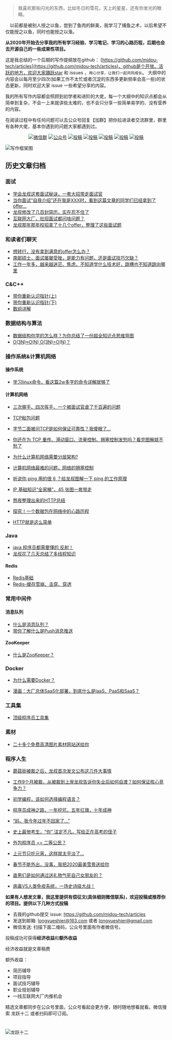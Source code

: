>我喜欢那些闪光的东西，比如冬日的雪花，天上的星星，还有你发光的眼睛。

&emsp;以前都是被别人授之以鱼，尝到了鱼肉的鲜美，我学习了捕鱼之术，以后希望不仅能授之以鱼，同时也能授之以渔。

**从2020年开始去分享我的所有学习经验、学习笔记、学习的心路历程，后期也会去开源自己的一些成果性项目。**

这是我总结的一个后期的写作提纲放在github： [https://github.com/midou-tech/articles](https://github.com/midou-tech/articles)，github是个开放、活跃的地方，欢迎大家踊跃star 和 issues ，`用心分享，让我们一起共同成长`。 大纲中的内容会以每月至少四次(如果工作不太忙或者沉淀的东西多更新频率会高一些)的状态更新，同时欢迎大家 issue 一些希望分享的内容。

我的所有写作内容都会照顾到初学者和进阶的大佬，每一个大纲中的知识点都会从简单到复杂，不会一上来就讲些太难的，也不会只分享一些简单易学的、没有营养的内容。

在阅读过程中有任何问题可以去公众号回复【加群】把你拉进读者交流群里，群里有各种大佬，基本你遇到的问题大家都遇到过。

<p align="center">
  <a href="#微信"><img src="https://img.shields.io/badge/weChat-微信群-blue.svg" alt="微信群"></a>
  <a href="https://juejin.im/user/5dc66109e51d45543a6fc53d/posts"><img src="https://img.shields.io/badge/juejin-掘金-blue.svg" alt="公众号"></a>
  <a href="https://blog.csdn.net/qq_38646470"><img src="https://img.shields.io/badge/csdn-CSDN-red.svg" alt="投稿"></a>
  <a href="https://www.cnblogs.com/zhonglongbo/"><img src="https://img.shields.io/badge/cnblogs-博客园-important.svg" alt="投稿"></a>
  <a href="https://my.oschina.net/u/4269462?tab=popular"><img src="https://img.shields.io/badge/oschina-开源中国-green" alt="投稿"></a>
  <a href="https://www.jianshu.com/u/8cafb2cfb29d"><img src="https://img.shields.io/badge/jianshu-简书-critical" alt="投稿"></a>
  <a href="https://www.zhihu.com/people/zhong-long-bo-56-97/posts"><img src="https://img.shields.io/badge/zhihu-知乎-informational" alt="投稿"></a>
</p>



![写作框架图](https://tva1.sinaimg.cn/large/007S8ZIlly1gekzbtfwa9j30l10kln08.jpg)



## 历史文章归档

### 面试

- [学会龙叔这套面试秘诀，一套大招带走面试官](https://mp.weixin.qq.com/s/KWHVgiUYjxtGnZbhrWWz0g)
- [当你面试“自我介绍”还在我是XXX时，看到这篇文章的同学们已经拿到了offer...](https://mp.weixin.qq.com/s/veEprCLH63gSQymEaSAdYQ)
- [龙叔修改了几百封简历，实在忍不住了](https://mp.weixin.qq.com/s/4KxX2gr6LsAzQmOXddPgzA)
- [ 互联网大厂，社招面试都问啥问题？](https://mp.weixin.qq.com/s/cMuv2VyKHOG9-LzAfR25HA)
- [龙叔那年那年校招拿了十几个offer，整理了这些面试题](https://mp.weixin.qq.com/s/81CHjHuxcml0XhKdRx3IJg)



### 和读者们聊天

- [想转行，没有拿到满意的offer怎么办？](https://mp.weixin.qq.com/s/kYuytYm2EFuPYq3S0zdRlQ)
- [南邮硕士，面试屡屡受挫，是能力有问题，还是面试技巧欠缺？](https://mp.weixin.qq.com/s/kYuytYm2EFuPYq3S0zdRlQ)
- [工作一年多，越来越迷茫、焦虑，不知道学什么技术好，跳槽也不知道跳向哪里](https://mp.weixin.qq.com/s/kYuytYm2EFuPYq3S0zdRlQ)



### C&C++

- [带你重新认识指针(上)](https://mp.weixin.qq.com/s/tdyCTqH9WYMrS0HmRtVPng)
- [带你重新认识指针(下)](https://mp.weixin.qq.com/s/-C_PHEk0ZUf7JUN0Bd80rQ)
- [数组详解](https://mp.weixin.qq.com/s/JwUaBwRirnBfsdJst8Fuxg)



### 数据结构与算法

- [数据结构你学的怎么样？为你总结了一份超全知识点思维导图](https://mp.weixin.qq.com/s/4hPweZRWFZs7eUAHZzAqPw)
- [O(3N)≈O(N) O(3N)=O(N)？](https://mp.weixin.qq.com/s/ojpalODlcRK7R5Cr3b0fpw)



### 操作系统&计算机网络

#### 操作系统

- [学习linux命令，看这篇2w多字的命令详解就够了](https://mp.weixin.qq.com/s/nMTsD2y_drV971RxdE1a5g) 



#### 计算机网络

- [三次握手、四次挥手，一个被面试官虐了千百遍的问题](https://mp.weixin.qq.com/s/3CvKDlH99_vLJ9yjA5E_GQ)

- [TCP粘包问题](https://mp.weixin.qq.com/s/5oDim8z_xJhMKhHR9w-V3A)
- [字节二面被问TCP是如何保证可靠性？我傻眼了...](https://mp.weixin.qq.com/s/ZMR0niaGItfW7B9KCGMfGQ)
- [你还在为 TCP 重传、滑动窗口、流量控制、拥塞控制发愁吗？看完图解就不愁了](https://mp.weixin.qq.com/s/w41CRC79szZVUhdSp3lBHg)

- [为什么计算机网络需要分层架构?](https://mp.weixin.qq.com/s/5aQGwlKHkdTG4j9eMjr6pg)

- [计算机网络最难的问题，网络的拥塞控制](https://mp.weixin.qq.com/s/DSIYKt7qX6n0bMNrw5HA8g)

- [听说你 ping 用的很 6 ？给龙叔图解一下 ping 的工作原理](https://mp.weixin.qq.com/s/17X_xmiEhSR3_mXxJOPIHw)
- [IP 基础知识“全家桶”，45 张图一套带走](https://mp.weixin.qq.com/s/RkH1XRo5_g03cdV17XGuRQ)
- [熬夜整理出来的HTTP总结](https://mp.weixin.qq.com/s/YhJA_ot2ijLhjs5HQYOJJw)
- [探究！一个数据包在网络中的心路历程](https://mp.weixin.qq.com/s/gOavn4NwmDzmQXYX101qSQ)
- [HTTP就是这么简单](https://mp.weixin.qq.com/s/V0_fcjr9t-lyqy2qyg6MWw)



### Java

- [java 程序员都需要懂的 反射！](https://mp.weixin.qq.com/s/ZSCQUQpaRK2pwcTtn8oM4A)
- [龙叔花了几天总结了多线程知识](https://mp.weixin.qq.com/s/2WsndJudUBawBe6jghuM_Q)



#### Redis

- [Redis基础](https://mp.weixin.qq.com/s/OZRGLGk3MkdkwaNliITTUQ)
- [Redis-缓存雪崩、击穿、穿透](https://mp.weixin.qq.com/s/_sYgM2YrUKwt89XgKyiuCw)



### 常用中间件

#### 消息队列

- [什么是消息队列？](https://mp.weixin.qq.com/s/NuHIVl5SjQ0_v1EPKnT9Vw)
- [带你了解什么是Push消息推送](https://mp.weixin.qq.com/s/UZgVEL7nSeXGK2f-YnRfyQ)



#### ZooKeeper

- [什么是ZooKeeper？](https://mp.weixin.qq.com/s/og-6iqPUOluz6yDtlmtpoA)



### Docker

- [为什么需要Docker？](https://mp.weixin.qq.com/s/VvKNWSgePxNWMU66NcUy6w)

- [漫画：大厂总体SaaS化部署，到底什么是IaaS、PaaS和SaaS？](https://mp.weixin.qq.com/s/_KClOHJBOHeRVbIgestK1w)



### 工具集

- [顶级程序员工具集](https://mp.weixin.qq.com/s/Sel5ySSh0YJXdQ6KExQxyw)



### 素材

- [二十多个免费高清图片素材网站送给你](https://mp.weixin.qq.com/s/pcMWdKh9cFMS75sAxgCrWg)



### 程序人生

- [蘑菇街被裁之后，龙叔首次发文公布这几件大事情](https://mp.weixin.qq.com/s/b8Ktq5NiuSFfTq-GAJZRuw)
- [工作9个月被裁，从被裁到上岸龙叔告诉你失业后如何自渡？如何保证核心竞争力？](https://mp.weixin.qq.com/s/4vy5V1MQgwaN6ERUUsx7ng)

- [初学编程，该如何选择编程语言？](https://mp.weixin.qq.com/s/wTv67aYUHmrNGPWsWNbpBg)
- [程序员成神之路，一年挖坑，五年扛旗，十年成神](https://mp.weixin.qq.com/s/PNYa9ocj1hBYjIko-JGq_w)
- [“妈，我今年过年不回家了...”](https://mp.weixin.qq.com/s/CiAGpmLsiPxeE8CyeBU4gw)
- [史上最惨考生，“你” 注定不凡，写给正在高考的侄子](https://mp.weixin.qq.com/s/Ou59a5fhGslC6Z_6wz3O6w)
- [外包程序员 == 二等公民？](https://mp.weixin.qq.com/s/IUyk7zSXWH-REZXnkiq8kg)
- [上元节只吃元宵，这样就太平淡了...](https://mp.weixin.qq.com/s/P8YhFdgjXWPYfWO0UYJqhA)
- [春节不能外出，没事，我把2020最美雪景送给你](https://mp.weixin.qq.com/s/QJX2U8Go_WQ21icL2Mr1tA)
- [直男们是如何通过送礼物气死自己女朋友的？](https://mp.weixin.qq.com/s/3eUgj-IcVKQjIMX1rSGRuQ)
- [病毒VS人类免疫系统，一场史诗级大战！](https://mp.weixin.qq.com/s/M-VVsdJfeZo1CP1-BMg2_g)



**如果有人想发文章，我这里提供有偿征文(具体细则微信联系)，欢迎投稿或推荐你的项目。提供以下几种方式投稿**

- 去我的github提交 issue: https://github.com/midou-tech/articles
- 发送到邮箱: longyueshier@163.com  或者 longyueshier@gmail.com
- 微信发送: 扫描下面二维码，公众号里面有作者微信号。

投稿成功可获得**经济收益**和**额外收益**

经济收益就是文章稿费

额外收益：

- 简历辅导
- 项目指导
- 面试技巧辅导
- 职业规划辅导
- 一线互联网大厂内推机会

精选文章都同步在公众号里面，公众号看起会更方便，随时随地想看就看。微信搜索 龙跃十二 或者扫码即可订阅。

# <a name="微信"></a>  <a name="公众号"></a>

![龙跃十二](https://tva1.sinaimg.cn/large/00831rSTly1gdjy2023y3j30p00dw0tn.jpg)

